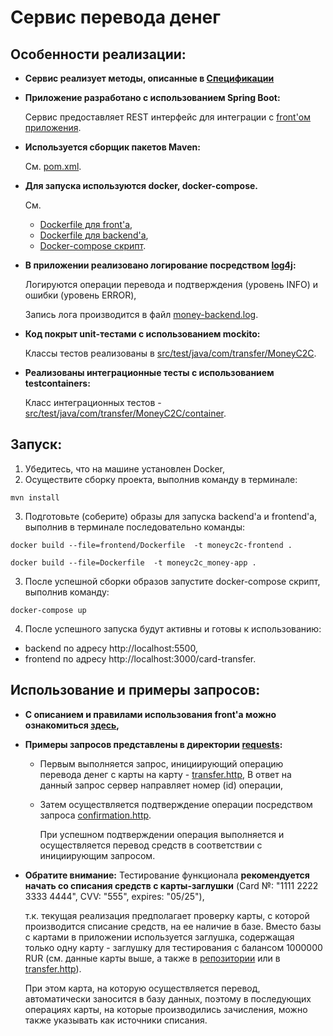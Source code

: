 # Сервис перевода денег

## Особенности реализации:


- **Сервис реализует методы, описанные в [Спецификации](https://github.com/netology-code/jd-homeworks/blob/master/diploma/MoneyTransferServiceSpecification.yaml)**


- **Приложение разработано с использованием Spring Boot:**

  Сервис предоставляет REST интерфейс для интеграции с [front'ом приложения](frontend/card-transfer-front).


- **Используется сборщик пакетов Maven:**

  См.  [pom.xml](pom.xml).


- **Для запуска используются docker, docker-compose.**

  См.
     - [Dockerfile для front'a](frontend/Dockerfile),
     - [Dockerfile для backend'a](Dockerfile),
     - [Docker-compose скрипт](docker-compose.yml).
     

- **В приложении реализовано логирование посредством [log4j](src/main/resources/log4j.properties):**

  Логируются операции перевода и подтверждения (уровень INFO) и ошибки (уровень ERROR),

  Запись лога производится в файл [money-backend.log](log/money-backend.log).


- **Код покрыт unit-тестами с использованием mockito:**

  Классы тестов реализованы в [src/test/java/com/transfer/MoneyC2C](src/test/java/com/transfer/MoneyC2C).


- **Реализованы интеграционные тесты с использованием testcontainers:**

  Класс интеграционных тестов - [src/test/java/com/transfer/MoneyC2C/container](src/test/java/com/transfer/MoneyC2C/container).

## Запуск:

1. Убедитесь, что на машине установлен Docker,
2. Осуществите сборку проекта, выполнив команду в терминале:
```
mvn install
```
3. Подготовьте (соберите) образы для запуска backend'a и frontend'a, выполнив в терминале последовательно команды:
```
docker build --file=frontend/Dockerfile  -t moneyc2c-frontend .

docker build --file=Dockerfile  -t moneyc2c_money-app .
```
3. После успешной сборки образов запустите docker-compose скрипт, выполнив команду:

```
docker-compose up
```
4. После успешного запуска будут активны и готовы к использованию:
- backend по адресу http://localhost:5500,
- frontend по адресу http://localhost:3000/card-transfer.

## Использование и примеры запросов:
- **С описанием и правилами использования front'а можно ознакомиться [здесь](frontend/card-transfer-front/README.md),**


- **Примеры запросов представлены в директории [requests](src/test/java/com/transfer/MoneyC2C/requests):**

   - Первым выполняется запрос, инициирующий операцию перевода денег с карты на карту - [transfer.http](src/test/java/com/transfer/MoneyC2C/requests/transfer.http),
     В ответ на данный запрос сервер направляет номер (id) операции, 
   - Затем осуществляется подтверждение операции посредством запроса [confirmation.http](src/test/java/com/transfer/MoneyC2C/requests/confirmation.http).
   
     При успешном подтверждении операция выполняется и осуществляется перевод средств в соответствии с инициирующим запросом.
  

- **Обратите внимание:** Тестирование функционала **рекомендуется начать со списания средств с карты-заглушки** (Card №: "1111 2222 3333 4444", CVV: "555", expires: "05/25"),
   
   т.к. текущая реализация предполагает проверку карты, с которой производится списание средств, на ее наличие в базе. Вместо базы с картами в приложении используется заглушка, содержащая только одну карту - заглушку для тестирования с балансом 1000000 RUR (см. данные карты выше, а также в [репозитории](src/main/java/com/transfer/MoneyC2C/repository/TransferRepository.java) или в [transfer.http](src/test/java/com/transfer/MoneyC2C/requests/transfer.http)).

   При этом карта, на которую осуществляется перевод, автоматически заносится в базу данных, поэтому в последующих операциях карты, на которые производились зачисления, можно также указывать как источники списания.
